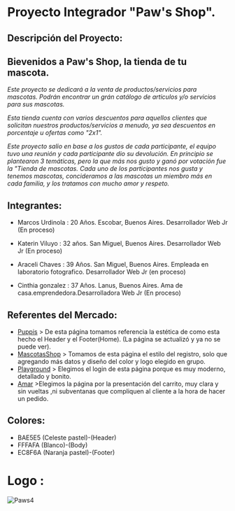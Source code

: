 # Proyecto Integrador "Paw's Shop".


## Descripción del Proyecto:
 ## Bievenidos a Paw's Shop, la tienda de tu mascota.
 *Este proyecto se dedicará a la venta de productos/servicios para mascotas. Podrán encontrar un grán catálogo de articulos y/o servicios para sus mascotas.*
 
 *Esta tienda cuenta con varios descuentos para aquellos clientes que solicitan nuestros productos/servicios a menudo, ya sea descuentos en porcentaje u ofertas como "2x1".*
 
 *Este proyecto salio en base a los gustos de cada participante, el equipo tuvo una reunión y cada participante dio su devolución. En principio se plantearon 3 temáticas, pero la que más nos gusto y ganó por votación fue la "Tienda de mascotas. Cada uno de los participantes nos gusta y tenemos mascotas, concideramos a las mascotas un miembro más en cada familia, y los tratamos con mucho amor y respeto.*


## Integrantes:

- Marcos Urdinola :  20  Años. Escobar, Buenos Aires.  Desarrollador Web Jr (En proceso)

- Katerin Viluyo : 32 años. San Miguel, Buenos Aires.  Desarrollador Web Jr (En proceso)

- Araceli Chaves : 39 Años. San Miguel, Buenos Aires. Empleada en laboratorio fotografico. Desarrollador Web Jr (en proceso)

- Cinthia gonzalez : 37 Años. Lanus, Buenos Aires. Ama de casa.emprendedora.Desarrolladora Web Jr (En proceso)

## Referentes del Mercado:
- [Puppis](http://puppis.com.ar) > De esta página tomamos referencia la estética de como esta hecho el Header y el Footer(Home). (La página se actualizó y ya no se puede ver).
- [MascotasShop](https://mascotasshop.com.ar/) > Tomamos de esta página el estilo del registro, solo que agregando más datos y diseño del color y logo elegido en grupo.
- [Playground](https://playground.digitalhouse.com/login) > Elegimos el login de esta página porque es muy moderno, detallado y bonito. 
- [Amar](https://amarmascotas.com/) >Elegimos la página por la presentación del carrito, muy clara y sin vueltas ,ni subventanas que compliquen al cliente a la hora de hacer un pedido. 

## Colores:
- BAE5E5 (Celeste pastel)-(Header)
- FFFAFA (Blanco)-(Body)
- EC8F6A (Naranja pastel)-(Footer)

# Logo :
![Paws4](https://user-images.githubusercontent.com/85351158/127195010-1d9eb594-629b-4db5-bdec-13350e46dcc6.png)
